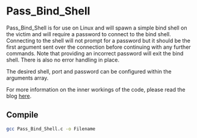 # Pass_Bind_Shell

Pass_Bind_Shell is for use on Linux and will spawn a simple bind shell on the victim and will require a password to connect to the bind shell. Connecting to the shell will not prompt for a password but it should be the first argument sent over the connection before continuing with any further commands. Note that providing an incorrect password will exit the bind shell. There is also no error handling in place.

The desired shell, port and password can be configured within the arguments array.

For more information on the inner workings of the code, please read the blog [here](https://j33r4ff3.github.io/blog/Creating-TCP-Bind-Shell-with-C).

## Compile

```bash
gcc Pass_Bind_Shell.c -o Filename
```
